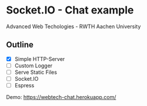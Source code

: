 # Socket.IO - Chat example
Advanced Web Techologies - RWTH Aachen University

## Outline
 - [x] Simple HTTP-Server
 - [ ] Custom Logger
 - [ ] Serve Static Files
 - [ ] Socket.IO
 - [ ] Espress
 
Demo: https://webtech-chat.herokuapp.com/
